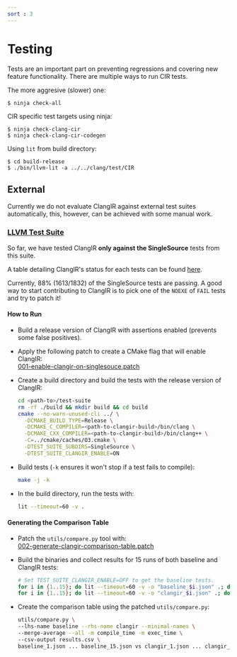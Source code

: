 ```yaml
---
sort : 3
---
```


# Testing

Tests are an important part on preventing regressions and covering new feature
functionality. There are multiple ways to run CIR tests.

The more aggresive (slower) one:
```
$ ninja check-all
```

CIR specific test targets using ninja:
```
$ ninja check-clang-cir
$ ninja check-clang-cir-codegen
```

Using `lit` from build directory:

```
$ cd build-release
$ ./bin/llvm-lit -a ../../clang/test/CIR
```

## External

Currently we do not evaluate ClangIR against external test suites automatically, this, however, can be achieved with some manual work.

### [LLVM Test Suite](https://github.com/llvm/llvm-test-suite)

So far, we have tested ClangIR **only against the SingleSource** tests from this suite.

A table detailing ClangIR's status for each tests can be found [here](../Standalone/single-source-tests-table.md).

Currently, 88% (1613/1832) of the SingleSource tests are passing. A good way to start contributing to ClangIR is to pick one of the `NOEXE` of `FAIL` tests and try to patch it!

#### How to Run

* Build a release version of ClangIR with assertions enabled (prevents some false positives).
* Apply the following patch to create a CMake flag that will enable ClangIR: \
  [001-enable-clangir-on-singlesouce.patch](../Files/001-enable-clangir-on-singlesouce.patch)

* Create a build directory and build the tests with the release version of ClangIR:
  ```bash
  cd <path-to>/test-suite
  rm -rf ./build && mkdir build && cd build
  cmake --no-warn-unused-cli ../ \
    -DCMAKE_BUILD_TYPE=Release \
    -DCMAKE_C_COMPILER=<path-to-clangir-build>/bin/clang \
    -DCMAKE_CXX_COMPILER=<path-to-clangir-build>/bin/clang++ \
    -C=../cmake/caches/O3.cmake \
    -DTEST_SUITE_SUBDIRS=SingleSource \
    -DTEST_SUITE_CLANGIR_ENABLE=ON
  ```

* Build tests (`-k` ensures it won't stop if a test fails to compile):
  ```bash
  make -j -k
  ```

* In the build directory, run the tests with:
  ```bash
  lit --timeout=60 -v .
  ```

#### Generating the Comparison Table

* Patch the `utils/compare.py` tool with:\
[002-generate-clangir-comparison-table.patch](../Files/002-generate-clangir-comparison-table.patch)

* Build the binaries and collect results for 15 runs of both baseline and ClangIR tests:
    ```bash
    # Set TEST_SUITE_CLANGIR_ENABLE=OFF to get the baseline tests.
    for i in {1..15}; do lit --timeout=60 -v -o "baseline_$i.json" .; done;
    for i in {1..15}; do lit --timeout=60 -v -o "clangir_$i.json" .; done;
    ```

* Create the comparison table using the patched `utils/compare.py`:
  ```bash
  utils/compare.py \
  --lhs-name baseline --rhs-name clangir --minimal-names \
  --merge-average --all -m compile_time -m exec_time \
  --csv-output results.csv \
  baseline_1.json ... baseline_15.json vs clangir_1.json ... clangir_15.json
  ```
